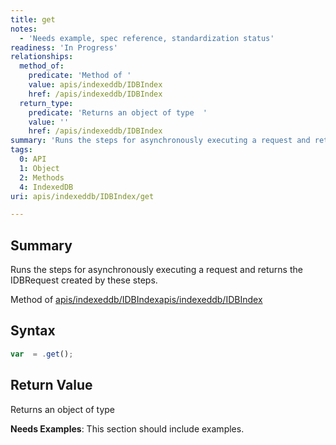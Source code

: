 ```yaml
---
title: get
notes:
  - 'Needs example, spec reference, standardization status'
readiness: 'In Progress'
relationships:
  method_of:
    predicate: 'Method of '
    value: apis/indexeddb/IDBIndex
    href: /apis/indexeddb/IDBIndex
  return_type:
    predicate: 'Returns an object of type  '
    value: ''
    href: /apis/indexeddb/IDBIndex
summary: 'Runs the steps for asynchronously executing a request and returns the IDBRequest created by these steps.'
tags:
  0: API
  1: Object
  2: Methods
  4: IndexedDB
uri: apis/indexeddb/IDBIndex/get

---
```

## Summary

Runs the steps for asynchronously executing a request and returns the IDBRequest created by these steps.

Method of [apis/indexeddb/IDBIndex](/apis/indexeddb/IDBIndex)[apis/indexeddb/IDBIndex](/apis/indexeddb/IDBIndex)

## Syntax

``` js
var  = .get();
```

## Return Value

Returns an object of type

**Needs Examples**: This section should include examples.

